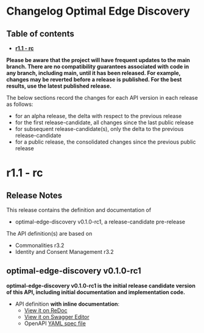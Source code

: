 # Changelog Optimal Edge Discovery

## Table of contents

- **[r1.1 - rc](#r11---rc)**

**Please be aware that the project will have frequent updates to the main branch. There are no compatibility guarantees associated with code in any branch, including main, until it has been released. For example, changes may be reverted before a release is published. For the best results, use the latest published release.**

The below sections record the changes for each API version in each release as follows:

- for an alpha release, the delta with respect to the previous release
- for the first release-candidate, all changes since the last public release
- for subsequent release-candidate(s), only the delta to the previous release-candidate
- for a public release, the consolidated changes since the previous public release

<!--Repeat the below release section (header 1 and subsections) at the top of this file for each new (pre-)release-->

# r1.1 - rc

## Release Notes

This release contains the definition and documentation of

- optimal-edge-discovery v0.1.0-rc1, a release-candidate pre-release

The API definition(s) are based on

- Commonalities r3.2
- Identity and Consent Management r3.2

## optimal-edge-discovery v0.1.0-rc1

**optimal-edge-discovery v0.1.0-rc1 is the initial release candidate version of this API, including initial documentation and implementation code.**

- API definition **with inline documentation**:
  - [View it on ReDoc](https://redocly.github.io/redoc/?url=https://raw.githubusercontent.com/camaraproject/OptimalEdgeDiscovery/r1.1/code/API_definitions/optimal-edge-discovery.yaml&nocors)
  - [View it on Swagger Editor](https://camaraproject.github.io/swagger-ui/?url=https://raw.githubusercontent.com/camaraproject/OptimalEdgeDiscovery/r1.1/code/API_definitions/optimal-edge-discovery.yaml)
  - OpenAPI [YAML spec file](https://github.com/camaraproject/OptimalEdgeDiscovery/blob/r1.1/code/API_definitions/optimal-edge-discovery.yaml)

